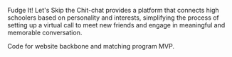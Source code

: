 Fudge It! Let's Skip the Chit-chat provides a platform that connects high schoolers based on personality and interests, simplifying the process of setting up a virtual call to meet new friends and engage in meaningful and memorable conversation.

Code for website backbone and matching program MVP.
